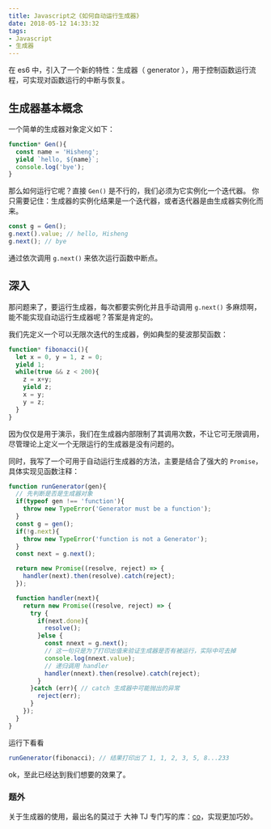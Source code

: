 ```yaml
---
title: Javascript之《如何自动运行生成器》
date: 2018-05-12 14:33:32
tags:
- Javascript
- 生成器
---
```


在 es6 中，引入了一个新的特性：生成器（ generator ），用于控制函数运行流程，可实现对函数运行的中断与恢复。

<!-- more -->

## 生成器基本概念

一个简单的生成器对象定义如下：
```js
function* Gen(){
  const name = 'Hisheng';
  yield `hello, ${name}`;
  console.log('bye');
}
```

那么如何运行它呢？直接 `Gen()` 是不行的，我们必须为它实例化一个迭代器。
你只需要记住：生成器的实例化结果是一个迭代器，或者迭代器是由生成器实例化而来。

```js
const g = Gen();
g.next().value; // hello, Hisheng
g.next(); // bye
```

通过依次调用 `g.next()` 来依次运行函数中断点。


## 深入

那问题来了，要运行生成器，每次都要实例化并且手动调用 `g.next()` 多麻烦啊，能不能实现自动运行生成器呢？答案是肯定的。

我们先定义一个可以无限次迭代的生成器，例如典型的斐波那契函数：

```js
function* fibonacci(){
  let x = 0, y = 1, z = 0;
  yield 1;
  while(true && z < 200){
    z = x+y;
    yield z;
    x = y;
    y = z;
  }
}
```

因为仅仅是用于演示，我们在生成器内部限制了其调用次数，不让它可无限调用，尽管理论上定义一个无限运行的生成器是没有问题的。

同时，我写了一个可用于自动运行生成器的方法，主要是结合了强大的 `Promise`，具体实现见函数注释：

```js
function runGenerator(gen){
  // 先判断是否是生成器对象
  if(typeof gen !== 'function'){
    throw new TypeError('Generator must be a function');
  }
  const g = gen();
  if(!g.next){
    throw new TypeError('function is not a Generator');
  }
  const next = g.next();

  return new Promise((resolve, reject) => {
    handler(next).then(resolve).catch(reject);
  });

  function handler(next){
    return new Promise((resolve, reject) => {
      try {
        if(next.done){
          resolve();
        }else {
          const nnext = g.next();
          // 这一句只是为了打印出值来验证生成器是否有被运行，实际中可去掉
          console.log(nnext.value);
          // 递归调用 handler
          handler(nnext).then(resolve).catch(reject);
        }
      }catch (err){ // catch 生成器中可能抛出的异常
        reject(err);
      }
    });
  }
}
```

运行下看看

```js
runGenerator(fibonacci); // 结果打印出了 1, 1, 2, 3, 5, 8...233
```

ok，至此已经达到我们想要的效果了。

### 题外
关于生成器的使用，最出名的莫过于 大神 TJ 专门写的库：[co](https://github.com/tj/co)，实现更加巧妙。